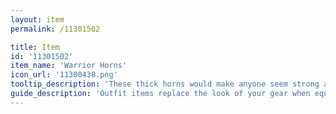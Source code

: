 ```yaml
---
layout: item
permalink: /11301502

title: Item
id: '11301502'
item_name: 'Warrior Horns'
icon_url: '11300438.png'
tooltip_description: 'These thick horns would make anyone seem strong and determined.'
guide_description: 'Outfit items replace the look of your gear when equipped.'
---
```

